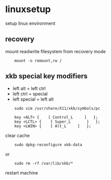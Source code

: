 # linuxsetup
setup linux environment

## recovery
mount readwrite filesystem from recovery mode

```
    mount -o remount,rw /
```

## xkb special key modifiers
- left alt = left ctrl
- left ctrl = special
- left special = left alt
```
    sudo vim /usr/share/X11/xkb/symbols/pc
```

```
    key <ALT> {    [ Control_L     ]   };
    key <LCTL> {    [ Super_L       ]   };
    key <LWIN> {    [ Alt_L     ]   };
```

clear cache

```
    sudo dpkg-reconfigure xkb-data
```

or

```
    sudo rm -rf /var/lib/xkb/*
```

restart machine
